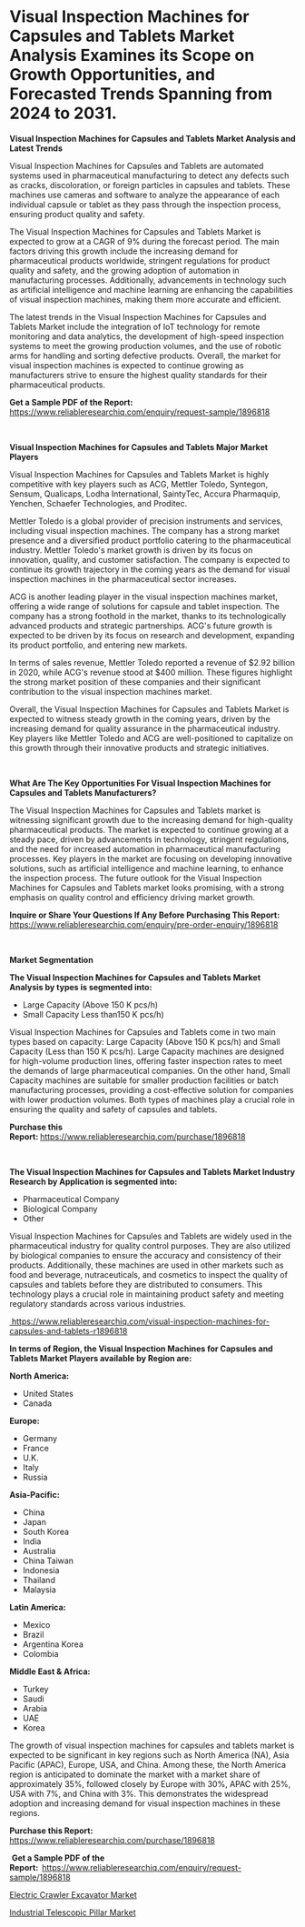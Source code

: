 <p><h1>Visual Inspection Machines for Capsules and Tablets Market Analysis Examines its Scope on Growth Opportunities, and Forecasted Trends Spanning from 2024 to 2031.</h1></p><p><strong>Visual Inspection Machines for Capsules and Tablets Market Analysis and Latest Trends</strong></p>
<p><p>Visual Inspection Machines for Capsules and Tablets are automated systems used in pharmaceutical manufacturing to detect any defects such as cracks, discoloration, or foreign particles in capsules and tablets. These machines use cameras and software to analyze the appearance of each individual capsule or tablet as they pass through the inspection process, ensuring product quality and safety.</p><p>The Visual Inspection Machines for Capsules and Tablets Market is expected to grow at a CAGR of 9% during the forecast period. The main factors driving this growth include the increasing demand for pharmaceutical products worldwide, stringent regulations for product quality and safety, and the growing adoption of automation in manufacturing processes. Additionally, advancements in technology such as artificial intelligence and machine learning are enhancing the capabilities of visual inspection machines, making them more accurate and efficient.</p><p>The latest trends in the Visual Inspection Machines for Capsules and Tablets Market include the integration of IoT technology for remote monitoring and data analytics, the development of high-speed inspection systems to meet the growing production volumes, and the use of robotic arms for handling and sorting defective products. Overall, the market for visual inspection machines is expected to continue growing as manufacturers strive to ensure the highest quality standards for their pharmaceutical products.</p></p>
<p><strong>Get a Sample PDF of the Report:&nbsp;</strong> <a href="https://www.reliableresearchiq.com/enquiry/request-sample/1896818">https://www.reliableresearchiq.com/enquiry/request-sample/1896818</a></p>
<p>&nbsp;</p>
<p><strong>Visual Inspection Machines for Capsules and Tablets Major Market Players</strong></p>
<p><p>Visual Inspection Machines for Capsules and Tablets Market is highly competitive with key players such as ACG, Mettler Toledo, Syntegon, Sensum, Qualicaps, Lodha International, SaintyTec, Accura Pharmaquip, Yenchen, Schaefer Technologies, and Proditec.</p><p>Mettler Toledo is a global provider of precision instruments and services, including visual inspection machines. The company has a strong market presence and a diversified product portfolio catering to the pharmaceutical industry. Mettler Toledo's market growth is driven by its focus on innovation, quality, and customer satisfaction. The company is expected to continue its growth trajectory in the coming years as the demand for visual inspection machines in the pharmaceutical sector increases.</p><p>ACG is another leading player in the visual inspection machines market, offering a wide range of solutions for capsule and tablet inspection. The company has a strong foothold in the market, thanks to its technologically advanced products and strategic partnerships. ACG's future growth is expected to be driven by its focus on research and development, expanding its product portfolio, and entering new markets.</p><p>In terms of sales revenue, Mettler Toledo reported a revenue of $2.92 billion in 2020, while ACG's revenue stood at $400 million. These figures highlight the strong market position of these companies and their significant contribution to the visual inspection machines market.</p><p>Overall, the Visual Inspection Machines for Capsules and Tablets Market is expected to witness steady growth in the coming years, driven by the increasing demand for quality assurance in the pharmaceutical industry. Key players like Mettler Toledo and ACG are well-positioned to capitalize on this growth through their innovative products and strategic initiatives.</p></p>
<p>&nbsp;</p>
<p><strong>What Are The Key Opportunities For Visual Inspection Machines for Capsules and Tablets Manufacturers?</strong></p>
<p><p>The Visual Inspection Machines for Capsules and Tablets market is witnessing significant growth due to the increasing demand for high-quality pharmaceutical products. The market is expected to continue growing at a steady pace, driven by advancements in technology, stringent regulations, and the need for increased automation in pharmaceutical manufacturing processes. Key players in the market are focusing on developing innovative solutions, such as artificial intelligence and machine learning, to enhance the inspection process. The future outlook for the Visual Inspection Machines for Capsules and Tablets market looks promising, with a strong emphasis on quality control and efficiency driving market growth.</p></p>
<p><strong>Inquire or Share Your Questions If Any Before Purchasing This Report:</strong> <a href="https://www.reliableresearchiq.com/enquiry/pre-order-enquiry/1896818">https://www.reliableresearchiq.com/enquiry/pre-order-enquiry/1896818</a></p>
<p>&nbsp;</p>
<p><strong>Market Segmentation</strong></p>
<p><strong>The Visual Inspection Machines for Capsules and Tablets Market Analysis by types is segmented into:</strong></p>
<p><ul><li>Large Capacity (Above 150 K pcs/h)</li><li>Small Capacity Less than150 K pcs/h)</li></ul></p>
<p><p>Visual Inspection Machines for Capsules and Tablets come in two main types based on capacity: Large Capacity (Above 150 K pcs/h) and Small Capacity (Less than 150 K pcs/h). Large Capacity machines are designed for high-volume production lines, offering faster inspection rates to meet the demands of large pharmaceutical companies. On the other hand, Small Capacity machines are suitable for smaller production facilities or batch manufacturing processes, providing a cost-effective solution for companies with lower production volumes. Both types of machines play a crucial role in ensuring the quality and safety of capsules and tablets.</p></p>
<p><strong>Purchase this Report:&nbsp;</strong><a href="https://www.reliableresearchiq.com/purchase/1896818">https://www.reliableresearchiq.com/purchase/1896818</a></p>
<p>&nbsp;</p>
<p><strong>The Visual Inspection Machines for Capsules and Tablets Market Industry Research by Application is segmented into:</strong></p>
<p><ul><li>Pharmaceutical Company</li><li>Biological Company</li><li>Other</li></ul></p>
<p><p>Visual Inspection Machines for Capsules and Tablets are widely used in the pharmaceutical industry for quality control purposes. They are also utilized by biological companies to ensure the accuracy and consistency of their products. Additionally, these machines are used in other markets such as food and beverage, nutraceuticals, and cosmetics to inspect the quality of capsules and tablets before they are distributed to consumers. This technology plays a crucial role in maintaining product safety and meeting regulatory standards across various industries.</p></p>
<p><a href="https://www.reliableresearchiq.com/visual-inspection-machines-for-capsules-and-tablets-r1896818">&nbsp;https://www.reliableresearchiq.com/visual-inspection-machines-for-capsules-and-tablets-r1896818</a></p>
<p><strong>In terms of Region, the Visual Inspection Machines for Capsules and Tablets Market Players available by Region are:</strong></p>
<p>
    <p> <strong> North America: </strong>
        <ul>
            <li>United States</li>
            <li>Canada</li>
        </ul>
        </p> 
    <p> <strong> Europe: </strong>
        <ul>
            <li>Germany</li>
            <li>France</li>
            <li>U.K.</li>
            <li>Italy</li>
            <li>Russia</li>
        </ul>
        </p> 
    <p> <strong> Asia-Pacific: </strong>
        <ul>
            <li>China</li>
            <li>Japan</li>
            <li>South Korea</li>
            <li>India</li>
            <li>Australia</li>
            <li>China Taiwan</li>
            <li>Indonesia</li>
            <li>Thailand</li>
            <li>Malaysia</li>
        </ul>
        </p> 
    <p> <strong> Latin America: </strong>
        <ul>
            <li>Mexico</li>
            <li>Brazil</li>
            <li>Argentina Korea</li>
            <li>Colombia</li>
        </ul>
        </p> 
    <p> <strong> Middle East & Africa: </strong>
        <ul>
            <li>Turkey</li>
            <li>Saudi</li>
            <li>Arabia</li>
            <li>UAE</li>
            <li>Korea</li>
        </ul>
    </p>
    </p>
<p><p>The growth of visual inspection machines for capsules and tablets market is expected to be significant in key regions such as North America (NA), Asia Pacific (APAC), Europe, USA, and China. Among these, the North America region is anticipated to dominate the market with a market share of approximately 35%, followed closely by Europe with 30%, APAC with 25%, USA with 7%, and China with 3%. This demonstrates the widespread adoption and increasing demand for visual inspection machines in these regions.</p></p>
<p><strong>Purchase this Report: </strong><a href="https://www.reliableresearchiq.com/purchase/1896818">https://www.reliableresearchiq.com/purchase/1896818</a></p>
<p>&nbsp;<strong>Get a Sample PDF of the Report:&nbsp;&nbsp;</strong><a href="https://www.reliableresearchiq.com/enquiry/request-sample/1896818">https://www.reliableresearchiq.com/enquiry/request-sample/1896818</a></p>
<p><strong></strong></p>
<p><p><a href="https://github.com/lairestrong/Market-Research-Report-List-1/blob/main/electric-crawler-excavator-market.md">Electric Crawler Excavator Market</a></p><p><a href="https://github.com/msLonKoss78/Market-Research-Report-List-1/blob/main/industrial-telescopic-pillar-market.md">Industrial Telescopic Pillar Market</a></p></p>